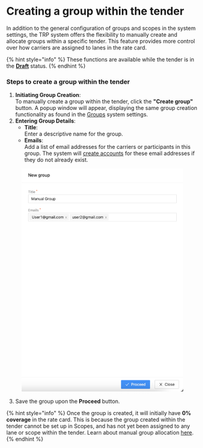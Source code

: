 # Creating a group within the tender

In addition to the general configuration of groups and scopes in the system settings, the TRP system offers the flexibility to manually create and allocate groups within a specific tender. This feature provides more control over how carriers are assigned to lanes in the rate card.

{% hint style="info" %}
These functions are available while the tender is in the [**Draft**](../) status.
{% endhint %}

### **Steps to create a group within the tender**

1. **Initiating Group Creation**:\
   To manually create a group within the tender, click the **"Create group"** button. A popup window will appear, displaying the same group creation functionality as found in the [Groups](../../../../settings/groups-and-scopes/groups.md) system settings.
2. **Entering Group Details**:
   * **Title**:\
     Enter a descriptive name for the group.
   * **Emails**:\
     Add a list of email addresses for the carriers or participants in this group. The system will [create accounts](../../../../settings/groups-and-scopes/creating-of-group-accounts.md) for these email addresses if they do not already exist.

<figure><img src="../../../../../.gitbook/assets/Screenshot 2024-09-17 at 10.35.50.png" alt=""><figcaption></figcaption></figure>

3. Save the group upon the **Proceed** button.

{% hint style="info" %}
Once the group is created, it will initially have **0% coverage** in the rate card. This is because the group created within the tender cannot be set up in Scopes, and has not yet been assigned to any lane or scope within the tender. Learn about manual group allocation [here](manual-group-allocation-in-the-rate-card.md).
{% endhint %}
